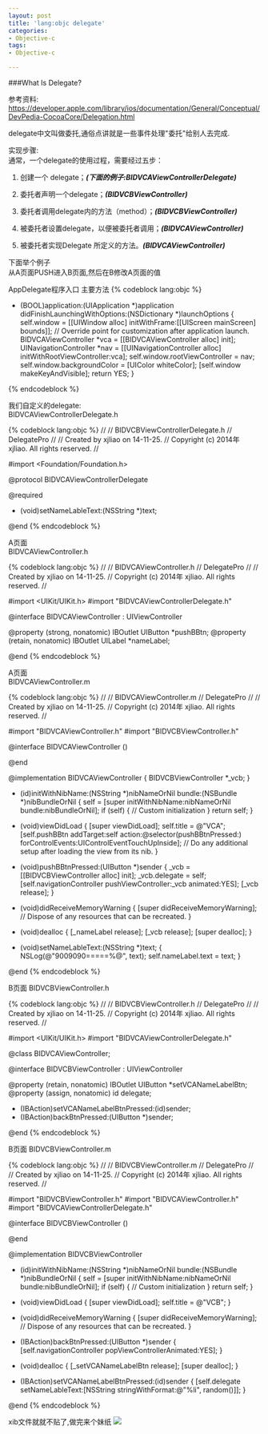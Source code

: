 ```yaml
---
layout: post
title: 'lang:objc delegate'
categories:
- Objective-c
tags:
- Objective-c

---
```

###What Is Delegate?  

参考资料:  
<https://developer.apple.com/library/ios/documentation/General/Conceptual/DevPedia-CocoaCore/Delegation.html>  

delegate中文叫做委托,通俗点讲就是一些事件处理"委托"给别人去完成.

实现步骤:  
通常，一个delegate的使用过程，需要经过五步：

1.    创建一个 delegate；___(下面的例子:BIDVCAViewControllerDelegate)___

2.    委托者声明一个delegate；___(BIDVCBViewController)___

3.    委托者调用delegate内的方法（method）；___(BIDVCBViewController)___

4.    被委托者设置delegate，以便被委托者调用；___(BIDVCAViewController)___

5.    被委托者实现Delegate 所定义的方法。___(BIDVCAViewController)___


下面举个例子  
从A页面PUSH进入B页面,然后在B修改A页面的值

AppDelegate程序入口 主要方法
{% codeblock lang:objc %}
- (BOOL)application:(UIApplication *)application didFinishLaunchingWithOptions:(NSDictionary *)launchOptions
{
    self.window = [[UIWindow alloc] initWithFrame:[[UIScreen mainScreen] bounds]];
    // Override point for customization after application launch.
    BIDVCAViewController *vca = [[BIDVCAViewController alloc] init];
    UINavigationController *nav = [[UINavigationController alloc] initWithRootViewController:vca];
    self.window.rootViewController = nav;
    self.window.backgroundColor = [UIColor whiteColor];
    [self.window makeKeyAndVisible];
    return YES;
}

{% endcodeblock %}

我们自定义的delegate:  
BIDVCAViewControllerDelegate.h  

{% codeblock lang:objc %}
//
//  BIDVCBViewControllerDelegate.h
//  DelegatePro
//
//  Created by xjliao on 14-11-25.
//  Copyright (c) 2014年 xjliao. All rights reserved.
//

#import <Foundation/Foundation.h>

@protocol BIDVCAViewControllerDelegate <NSObject>

@required
- (void)setNameLableText:(NSString *)text;

@end
{% endcodeblock %}

A页面  
BIDVCAViewController.h

{% codeblock lang:objc %}
//
//  BIDVCAViewController.h
//  DelegatePro
//
//  Created by xjliao on 14-11-25.
//  Copyright (c) 2014年 xjliao. All rights reserved.
//

#import <UIKit/UIKit.h>
#import "BIDVCAViewControllerDelegate.h"


@interface BIDVCAViewController : UIViewController <BIDVCAViewControllerDelegate>

@property (strong, nonatomic) IBOutlet UIButton *pushBBtn;
@property (retain, nonatomic) IBOutlet UILabel *nameLabel;

@end
{% endcodeblock %}

A页面  
BIDVCAViewController.m

{% codeblock lang:objc %}
//
//  BIDVCAViewController.m
//  DelegatePro
//
//  Created by xjliao on 14-11-25.
//  Copyright (c) 2014年 xjliao. All rights reserved.
//

#import "BIDVCAViewController.h"
#import "BIDVCBViewController.h"

@interface BIDVCAViewController ()

@end

@implementation BIDVCAViewController
{
    BIDVCBViewController *_vcb;
}

- (id)initWithNibName:(NSString *)nibNameOrNil bundle:(NSBundle *)nibBundleOrNil
{
    self = [super initWithNibName:nibNameOrNil bundle:nibBundleOrNil];
    if (self) {
        // Custom initialization
    }
    return self;
}

- (void)viewDidLoad
{
    [super viewDidLoad];
    self.title = @"VCA";
    [self.pushBBtn addTarget:self action:@selector(pushBBtnPressed:) forControlEvents:UIControlEventTouchUpInside];
    // Do any additional setup after loading the view from its nib.
}

- (void)pushBBtnPressed:(UIButton *)sender
{
    _vcb = [[BIDVCBViewController alloc] init];
    _vcb.delegate = self;
    [self.navigationController pushViewController:_vcb animated:YES];
    [_vcb release];
}

- (void)didReceiveMemoryWarning
{
    [super didReceiveMemoryWarning];
    // Dispose of any resources that can be recreated.
}

- (void)dealloc
{
    [_nameLabel release];
    [_vcb release];
    [super dealloc];
}

- (void)setNameLableText:(NSString *)text;
{
    NSLog(@"9009090=====%@", text);
    self.nameLabel.text = text;
}

@end
{% endcodeblock %}

B页面
BIDVCBViewController.h

{% codeblock lang:objc %}
//
//  BIDVCBViewController.h
//  DelegatePro
//
//  Created by xjliao on 14-11-25.
//  Copyright (c) 2014年 xjliao. All rights reserved.
//

#import <UIKit/UIKit.h>
#import "BIDVCAViewControllerDelegate.h"

@class BIDVCAViewController;

@interface BIDVCBViewController : UIViewController

@property (retain, nonatomic) IBOutlet UIButton *setVCANameLabelBtn;
@property (assign, nonatomic) id<BIDVCAViewControllerDelegate> delegate;

- (IBAction)setVCANameLabelBtnPressed:(id)sender;
- (IBAction)backBtnPressed:(UIButton *)sender;

@end
{% endcodeblock %}

B页面
BIDVCBViewController.m

{% codeblock lang:objc %}
//
//  BIDVCBViewController.m
//  DelegatePro
//
//  Created by xjliao on 14-11-25.
//  Copyright (c) 2014年 xjliao. All rights reserved.
//

#import "BIDVCBViewController.h"
#import "BIDVCAViewController.h"
#import "BIDVCAViewControllerDelegate.h"

@interface BIDVCBViewController ()

@end

@implementation BIDVCBViewController

- (id)initWithNibName:(NSString *)nibNameOrNil bundle:(NSBundle *)nibBundleOrNil
{
    self = [super initWithNibName:nibNameOrNil bundle:nibBundleOrNil];
    if (self) {
        // Custom initialization
    }
    return self;
}

- (void)viewDidLoad
{
    [super viewDidLoad];
    self.title = @"VCB";
}

- (void)didReceiveMemoryWarning
{
    [super didReceiveMemoryWarning];
    // Dispose of any resources that can be recreated.
}

- (IBAction)backBtnPressed:(UIButton *)sender
{
    [self.navigationController popViewControllerAnimated:YES];
}

- (void)dealloc
{
    [_setVCANameLabelBtn release];
    [super dealloc];
}

- (IBAction)setVCANameLabelBtnPressed:(id)sender
{
    [self.delegate setNameLableText:[NSString stringWithFormat:@"%li", random()]];
}

@end
{% endcodeblock %}

xib文件就就不贴了,做完来个妹纸
![](http://xjliao-images.qiniudn.com/mm.jpeg)